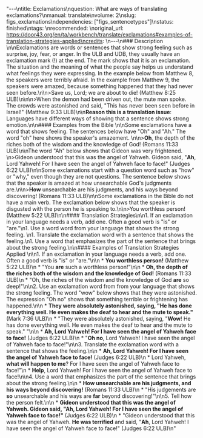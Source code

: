 "---\ntitle: Exclamations\nquestion: What are ways of translating exclamations?\nmanual: translate\nvolume: 2\nslug: figs_exclamations\ndependencies:  [\"figs_sentencetypes\"]\nstatus:  finished\ntags: \nrecommended: \noriginal_url: https://door43.org/en/ta/workbench/translate/exclamations#examples-of-translation-strategies-applied\ncredits: \n---\n### Description \n\nExclamations are words or sentences that show strong feeling such as surprise, joy, fear, or anger. In the ULB and UDB, they usually have an exclamation mark (!) at the end. The mark shows that it is an exclamation. The situation and the meaning of what the people say helps us understand what feelings they were expressing. In the example below from Matthew 8, the speakers were terribly afraid. In the example from Matthew 9, the speakers were amazed, because something happened that they had never seen before.\n\n>Save us, Lord; we are about to die! (Matthew 8:25 ULB)\n\n\n>When the demon had been driven out, the mute man spoke. The crowds were astonished and said, \"This has never been seen before in Israel!\"  (Matthew 9:33 ULB)\n\n**Reason this is a translation issue**: Languages have different ways of showing that a sentence shows strong emotion.\n\n#### Examples from the Bible \n\nSome exclamations have a word that shows feeling. The sentences below have \"Oh\" and \"Ah.\" The word \"oh\" here shows the speaker's amazement. \n\n>__Oh__, the depth of the riches both of the wisdom and the knowledge of God! (Romans 11:33 ULB)\n\nThe word \"Ah\" below shows that Gideon was very frightened. \n>Gideon understood that this was the angel of Yahweh. Gideon said, \"__Ah__, Lord Yahweh! For I have seen the angel of Yahweh face to face!\" (Judges 6:22 ULB)\n\nSome exclamations start with a question word such as \"how\" or \"why,\" even though they are not questions. The sentence below shows that the speaker is amazed at how unsearchable God's judgments are.\n\n>__How__ unsearchable are his judgments, and his ways beyond discovering! (Romans 11:33 ULB)\n\nSome exclamations in the Bible do not have a main verb. The exclamation below shows that the speaker is disgusted with the person he is speaking to.\n\n>You worthless person! (Matthew 5:22 ULB)\n\n#### Translation Strategies\n\n1. If an exclamation in your language needs a verb, add one. Often a good verb is \"is\" or \"are.\"\n1. Use a word word from your language that shows the strong feeling. \n1. Translate the exclamation word with a sentence that shows the feeling.\n1. Use a word that emphasizes the part of the sentence that brings about the strong feeling.\n\n#### Examples of Translation Strategies Applied \n\n1. If an exclamation in your language needs a verb, add one. Often a good verb is \"is\" or \"are.\"\n\n  * **You worthless person!** (Matthew 5:22 ULB)\n      * \"You __are__ such a worthless person!\"\n\n  * **Oh, the depth of the riches both of the wisdom and the knowledge of God!** (Romans 11:33 ULB)\n      * \"Oh, the riches of the wisdom and the knowledge of God __are__ so deep!\"\n\n2. Use an exclamation word from from your language that shows the strong feeling. The word \"wow\" below shows that they were astonished. The expression \"Oh no\" shows that something terrible or frightening has happened.\n\n  * **They were absolutely astonished, saying, \"He has done everything well. He even makes the deaf to hear and the mute to speak.\"** (Mark 7:36 ULB)\n      * \"They were absolutely astonished, saying, \"__Wow__! He has done everything well. He even makes the deaf to hear and the mute to speak.\" \"\n\n  * **Ah, Lord Yahweh! For I have seen the angel of Yahweh face to face!** (Judges 6:22 ULB)\n      * \"__Oh no__, Lord Yahweh! I have seen the angel of Yahweh face to face!\"\n\n3. Translate the exclamation word with a sentence that shows the feeling.\n\n  * **__Ah__, Lord Yahweh! For I have seen the angel of Yahweh face to face!** (Judges 6:22 ULB)\n      * Lord Yahweh, __what will happen to me__? For I have seen the angel of Yahweh face to face!\"\n      * __Help__, Lord Yahweh! For I have seen the angel of Yahweh face to face!\n\n4. Use a word that emphasizes the part of the sentence that brings about the strong feeling.\n\n  * **How unsearchable are his judgments, and his ways beyond discovering!** (Romans 11:33 ULB)\n      * \"His judgements are __so__ unsearchable and his ways are __far__ beyond discovering!\"\n\n5. Tell how the person felt.\n\n  * **Gideon understood that this was the angel of Yahweh. Gideon said, \"__Ah__, Lord Yahweh! For I have seen the angel of Yahweh face to face!\"** (Judges 6:22 ULB)\n      * \"Gideon understood that this was the angel of Yahweh. __He was terrified__ and said, \"__Ah__, Lord Yahweh! I have seen the angel of Yahweh face to face!\" (Judges 6:22 ULB)\n"
